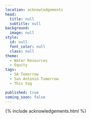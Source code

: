 ```yaml
---
location: acknowledgements
head:
  title: null
  subtitle: null
background:
  image: null
style:
  id: null
  font_color: null
  class: null
theme:
  - Water Resources
  - Equity
tags:
  - SA Tomorrow
  - San Antonio Tomorrow
  - This tag

published: true
coming_soon: false
---
```


{% include acknowledgements.html %}